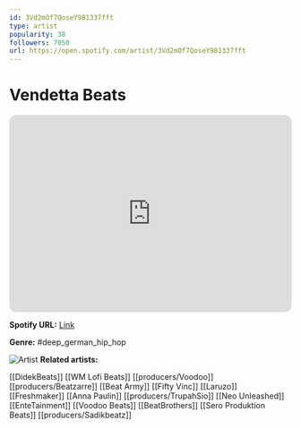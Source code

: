 ```yaml
---
id: 3Vd2mOf7QoseY981337fft
type: artist
popularity: 38
followers: 7050
url: https://open.spotify.com/artist/3Vd2mOf7QoseY981337fft
---
```

# Vendetta Beats

<iframe style="border-radius:12px" src="https://open.spotify.com/embed/artist/3Vd2mOf7QoseY981337fft" width="100%" height="352" frameBorder="0" allowfullscreen="" allow="autoplay; clipboard-write; encrypted-media; fullscreen; picture-in-picture" loading="lazy"></iframe>

**Spotify URL:** [Link](https://open.spotify.com/artist/3Vd2mOf7QoseY981337fft)

**Genre:**  #deep_german_hip_hop

![Artist](https://i.scdn.co/image/ab6761610000e5ebd06d04929220ac912fea9c99)
**Related artists:**

[[DidekBeats]]
[[WM Lofi Beats]]
[[producers/Voodoo]]
[[producers/Beatzarre]]
[[Beat Army]]
[[Fifty Vinc]]
[[Laruzo]]
[[Freshmaker]]
[[Anna Paulin]]
[[producers/TrupahSio]]
[[Neo Unleashed]]
[[EnteTainment]]
[[Voodoo Beats]]
[[BeatBrothers]]
[[Sero Produktion Beats]]
[[producers/Sadikbeatz]]
